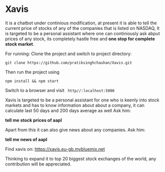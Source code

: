 # Xavis

It is a chatbot under continious modification, at present it is able to tell the current price of stocks of any of the companies that is listed on NASDAQ, It is targeted to be a personal assistant where one can continiously ask abput prices of any stock, its completely hastle free and **one stop for complete stock market**.


For running:
Clone the project and switch to project directory:

```git clone https://github.com/pratiksinghchauhan/Xavis.git ```

Then run the project using

```npm install && npm start```

Switch to a browser and visit ``` http//:localhost:5000```

Xavis is targeted to be a personal assistant for one who is keenly into stock markets and has to know information about about a company, it can calculate last 50 days and 200 days average as well Ask him:

   **tell me stock prices of aapl**

Apart from this it can also give news about any companies. Ask him:

   **tell me news of aapl** 
   
Find xavis on:
     https://xavis.eu-gb.mybluemix.net 
     
 Thinking to expand it to top 20 biggest stock exchanges of the world, any contribution will be appreciated.
     




